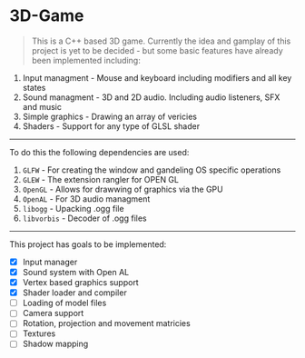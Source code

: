 # 3D-Game
> This is a C++ based 3D game. Currently the idea and gamplay of this project is yet to be decided - but some basic features have already been implemented including:

1. Input managment - Mouse and keyboard including modifiers and all key states
2. Sound managment - 3D and 2D audio. Including audio listeners, SFX and music
3. Simple graphics - Drawing an array of vericies
4. Shaders - Support for any type of GLSL shader

---

To do this the following dependencies are used:

1. `GLFW` - For creating the window and gandeling OS specific operations
2. `GLEW` - The extension rangler for OPEN GL
3. `OpenGL` - Allows for drawwing of graphics via the GPU
4. `OpenAL` - For 3D audio managment
5. `libogg` - Upacking .ogg file
6. `libvorbis` - Decoder of .ogg files

---

This project has goals to be implemented:

- [x] Input manager
- [x] Sound system with Open AL
- [x] Vertex based graphics support
- [x] Shader loader and compiler
- [ ] Loading of model files
- [ ] Camera support
- [ ] Rotation, projection and movement matricies
- [ ] Textures
- [ ] Shadow mapping

